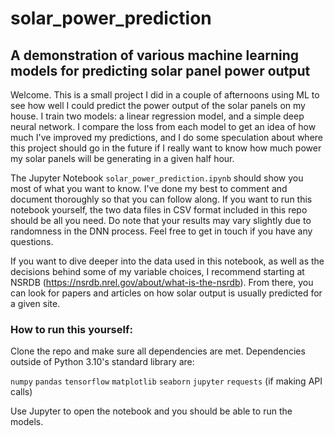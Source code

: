# solar_power_prediction
## A demonstration of various machine learning models for predicting solar panel power output

Welcome. This is a small project I did in a couple of afternoons using ML to see how well I could predict 
the power output of the 
solar panels on my house. I train two models: a linear regression model, and a simple deep neural network. I compare the loss from each model to get an idea of how much I've improved my predictions, and I do some speculation about where this project should go in the future if I really want to know how much power my solar panels will be generating in a given half hour.

The Jupyter Notebook `solar_power_prediction.ipynb` should show you most of what you want to know. I've done my best to comment and document thoroughly so that you can follow along. If you want to run this notebook yourself, the two data files in CSV format included in this repo should be all you need. Do note that your results may vary slightly due to randomness in the DNN process. Feel free to get in touch if you have any questions. 


If you want to dive deeper into the data used in this notebook, as well as the decisions behind some of my variable choices, I recommend starting at NSRDB (https://nsrdb.nrel.gov/about/what-is-the-nsrdb). From there, you can look for papers and articles on how solar output is usually predicted for a given site.


### How to run this yourself:
Clone the repo and make sure all dependencies are met. Dependencies outside of Python 3.10's standard library are:

`numpy`
`pandas`
`tensorflow`
`matplotlib`
`seaborn`
`jupyter`
`requests` (if making API calls)


Use Jupyter to open the notebook and you should be able to run the models.
